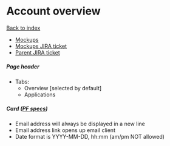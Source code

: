# Account overview

[Back to index](../index.md)

* [Mockups](https://marvelapp.com/prototype/55343de/screen/70807410)
* [Mockups JIRA ticket](https://issues.redhat.com/browse/THREESCALE-5421)
* [Parent JIRA ticket](https://issues.redhat.com/browse/THREESCALE-5420)

##### Page header
* Tabs:
  * Overview [selected by default]
  * Applications

##### Card ([PF specs](https://www.patternfly.org/v4/documentation/react/components/card))
* Email address will always be displayed in a new line
* Email address link opens up email client
* Date format is YYYY-MM-DD, hh:mm (am/pm NOT allowed)
